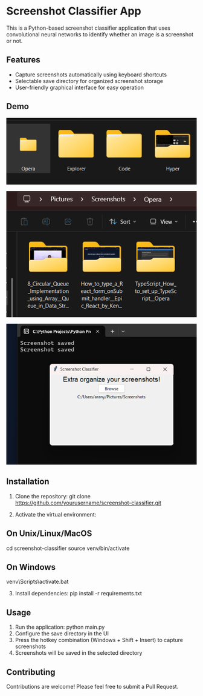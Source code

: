 # Screenshot Classifier App

This is a Python-based screenshot classifier application that uses convolutional neural networks to identify whether an image is a screenshot or not.

## Features

- Capture screenshots automatically using keyboard shortcuts
- Selectable save directory for organized screenshot storage
- User-friendly graphical interface for easy operation

## Demo
![Individual folders for applications](/demo/demo1.png)

![Individual folder for tabs in Application](/demo/demo3.png)

![Set a base save folder](/demo/demo2.png)

## Installation

1. Clone the repository: git clone <https://github.com/yourusername/screenshot-classifier.git>

2. Activate the virtual environment:

## On Unix/Linux/MacOS

cd screenshot-classifier source venv/bin/activate

## On Windows

venv\Scripts\activate.bat

3. Install dependencies: pip install -r requirements.txt

## Usage

1. Run the application: python main.py
2. Configure the save directory in the UI
3. Press the hotkey combination (Windows + Shift + Insert) to capture screenshots
4. Screenshots will be saved in the selected directory

## Contributing

Contributions are welcome! Please feel free to submit a Pull Request.
